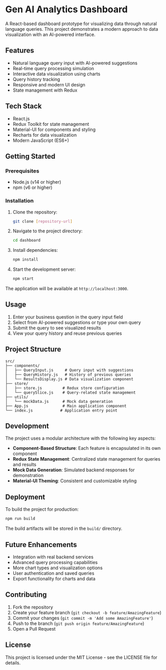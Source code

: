 # Gen AI Analytics Dashboard

A React-based dashboard prototype for visualizing data through natural language queries. This project demonstrates a modern approach to data visualization with an AI-powered interface.

## Features

- Natural language query input with AI-powered suggestions
- Real-time query processing simulation
- Interactive data visualization using charts
- Query history tracking
- Responsive and modern UI design
- State management with Redux

## Tech Stack

- React.js
- Redux Toolkit for state management
- Material-UI for components and styling
- Recharts for data visualization
- Modern JavaScript (ES6+)

## Getting Started

### Prerequisites

- Node.js (v14 or higher)
- npm (v6 or higher)

### Installation

1. Clone the repository:
   ```bash
   git clone [repository-url]
   ```

2. Navigate to the project directory:
   ```bash
   cd dashboard
   ```

3. Install dependencies:
   ```bash
   npm install
   ```

4. Start the development server:
   ```bash
   npm start
   ```

The application will be available at `http://localhost:3000`.

## Usage

1. Enter your business question in the query input field
2. Select from AI-powered suggestions or type your own query
3. Submit the query to see visualized results
4. View your query history and reuse previous queries

## Project Structure

```
src/
├── components/
│   ├── QueryInput.js     # Query input with suggestions
│   ├── QueryHistory.js   # History of previous queries
│   └── ResultsDisplay.js # Data visualization component
├── store/
│   ├── store.js         # Redux store configuration
│   └── querySlice.js    # Query-related state management
├── utils/
│   └── mockData.js      # Mock data generation
├── App.js               # Main application component
└── index.js            # Application entry point
```

## Development

The project uses a modular architecture with the following key aspects:

- **Component-Based Structure**: Each feature is encapsulated in its own component
- **Redux State Management**: Centralized state management for queries and results
- **Mock Data Generation**: Simulated backend responses for demonstration
- **Material-UI Theming**: Consistent and customizable styling

## Deployment

To build the project for production:

```bash
npm run build
```

The build artifacts will be stored in the `build/` directory.

## Future Enhancements

- Integration with real backend services
- Advanced query processing capabilities
- More chart types and visualization options
- User authentication and saved queries
- Export functionality for charts and data

## Contributing

1. Fork the repository
2. Create your feature branch (`git checkout -b feature/AmazingFeature`)
3. Commit your changes (`git commit -m 'Add some AmazingFeature'`)
4. Push to the branch (`git push origin feature/AmazingFeature`)
5. Open a Pull Request

## License

This project is licensed under the MIT License - see the LICENSE file for details.
